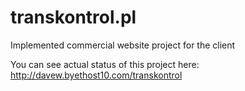 # transkontrol.pl
Implemented commercial website project for the client

You can see actual status of this project here:
http://davew.byethost10.com/transkontrol
